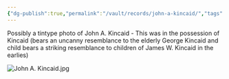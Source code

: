```yaml
---
{"dg-publish":true,"permalink":"/vault/records/john-a-kincaid/","tags":["John-A-Kincaid"]}
---
```


Possibly a tintype photo of John A. Kincaid - This was in the possession of Kincaid (bears an uncanny resemblance to the elderly George Kincaid and child bears a striking resemblance to children of James W. Kincaid in the earlies)

![John A. Kincaid.jpg](/img/user/assets/John_A._Kincaid.jpg.resources/John%20A.%20Kincaid.jpg)
